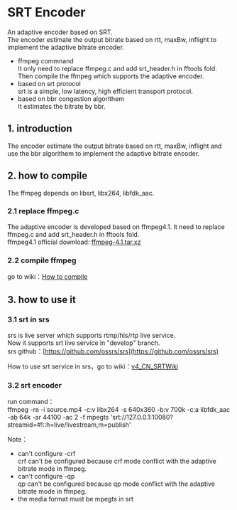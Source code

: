# SRT Encoder
An adaptive encoder based on SRT.<br/>
The encoder estimate the output bitrate based on rtt, maxBw, inflight to implement the adaptive bitrate encoder.

- ffmpeg commnand <br/>
It only need to replace ffmpeg.c and add srt_header.h in fftools fold. Then compile the ffmpeg which supports the adaptive encoder.
- based on srt protocol <br/>
srt is a simple, low latency, high efficient transport protocol.
- based on bbr congestion algorithem <br/>
It estimates the bitrate by bbr.

## 1. introduction
The encoder estimate the output bitrate based on rtt, maxBw, inflight and use the bbr algorithem to implement the adaptive bitrate encoder.<br/>

## 2. how to compile
The ffmpeg depends on libsrt, libx264, libfdk_aac.
### 2.1 replace ffmpeg.c
The adaptive encoder is developed based on ffmpeg4.1. It need to replace ffmpeg.c and add srt_header.h in fftools fold. <br/>
ffmpeg4.1 official download: [ffmpeg-4.1.tar.xz](https://johnvansickle.com/ffmpeg/release-source/ffmpeg-4.1.tar.xz)

### 2.2 compile ffmpeg
go to wiki：[How to compile](https://github.com/runner365/srt_encoder/wiki/How-to-compile-cn)

## 3. how to use it
### 3.1 srt in srs
srs is live server which supports rtmp/hls/rtp live service. <br/>
Now it supports srt live service in "develop" branch. <br/>
srs github：[https://github.com/ossrs/srs](https://github.com/ossrs/srs) <br/>

How to use srt service in srs，go to wiki：[v4_CN_SRTWiki](https://github.com/ossrs/srs/wiki/v4_CN_SRTWiki) <br/>

### 3.2 srt encoder 
run command：<br/>
ffmpeg -re -i source.mp4 -c:v libx264 -s 640x360 -b:v 700k -c:a libfdk_aac -ab 64k -ar 44100 -ac 2 -f mpegts 'srt://127.0.0.1:10080?streamid=#!::h=live/livestream,m=publish' <br/>

Note：
* can't configure -crf <br/>
crf can't be configured because crf mode conflict with the adaptive bitrate mode in ffmpeg.
* can't configure -qp <br/>
qp can't be configured because qp mode conflict with the adaptive bitrate mode in ffmpeg.
* the media format must be mpegts in srt <br/>